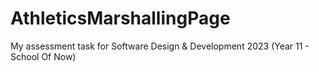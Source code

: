 # AthleticsMarshallingPage
My assessment task for Software Design &amp; Development 2023 (Year 11 - School Of Now)
